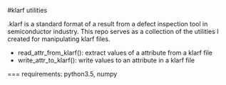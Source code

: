 #klarf utilities

.klarf is a standard format of a result from a defect inspection tool in semiconductor industry.
This repo serves as a collection of the utilities I created for manipulating klarf files.

- read_attr_from_klarf(): extract values of a attribute from a klarf file
- write_attr_to_klarf(): write values to an attribute in a klarf file

===
requirements: python3.5, numpy
